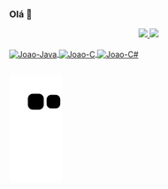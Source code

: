 ### Olá 👋
<div align="center">
  <a href="https://github.com/caracciolojl">
  <img height="180em" src="https://github-readme-stats.vercel.app/api?username=caracciolojl&show_icons=true&theme=dark&include_all_commits=true&count_private=true"/>
  <img height="180em" src="https://github-readme-stats.vercel.app/api/top-langs/?username=caracciolojl&layout=compact&langs_count=7&theme=dark"/>
</div>

<div style="display: inline_block"><br>
  <img align="center" alt="Joao-Java" height="75" width="100" src="https://cdn.jsdelivr.net/gh/devicons/devicon/icons/java/java-original-wordmark.svg" />
  <img align="center" alt="Joao-C" height="75" width="100" src="https://cdn.jsdelivr.net/gh/devicons/devicon/icons/c/c-original.svg" />
  <img align="center" alt="Joao-C#" height="75" width="100" src="https://cdn.jsdelivr.net/gh/devicons/devicon/icons/csharp/csharp-line.svg" />
</div>

##

<div>
  
   ![Snake animation](https://github.com/rafaballerini/rafaballerini/blob/output/github-contribution-grid-snake.svg)
  
</div>
